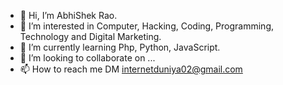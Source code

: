 - 👋 Hi, I’m AbhiShek Rao.
- 👀 I’m interested in Computer, Hacking, Coding, Programming, Technology and Digital Marketing.
- 🌱 I’m currently learning Php, Python, JavaScript.
- 💞️ I’m looking to collaborate on ...
- 📫 How to reach me DM internetduniya02@gmail.com

<!---
abhishekraoas/abhishekraoas is a ✨ special ✨ repository because its `README.md` (this file) appears on your GitHub profile.
You can click the Preview link to take a look at your changes.
--->
